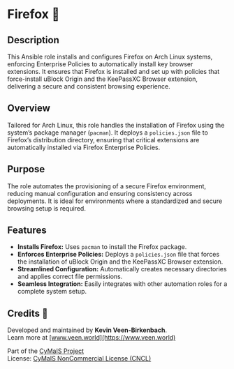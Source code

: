 # Firefox 🦊

## Description

This Ansible role installs and configures Firefox on Arch Linux systems, enforcing Enterprise Policies to automatically install key browser extensions. It ensures that Firefox is installed and set up with policies that force-install uBlock Origin and the KeePassXC Browser extension, delivering a secure and consistent browsing experience.

## Overview

Tailored for Arch Linux, this role handles the installation of Firefox using the system’s package manager (`pacman`). It deploys a `policies.json` file to Firefox’s distribution directory, ensuring that critical extensions are automatically installed via Firefox Enterprise Policies.

## Purpose

The role automates the provisioning of a secure Firefox environment, reducing manual configuration and ensuring consistency across deployments. It is ideal for environments where a standardized and secure browsing setup is required.

## Features

- **Installs Firefox:** Uses `pacman` to install the Firefox package.
- **Enforces Enterprise Policies:** Deploys a `policies.json` file that forces the installation of uBlock Origin and the KeePassXC Browser extension.
- **Streamlined Configuration:** Automatically creates necessary directories and applies correct file permissions.
- **Seamless Integration:** Easily integrates with other automation roles for a complete system setup.

## Credits 📝

Developed and maintained by **Kevin Veen-Birkenbach**.  
Learn more at [www.veen.world](https://www.veen.world)

Part of the [CyMaIS Project](https://github.com/kevinveenbirkenbach/cymais)  
License: [CyMaIS NonCommercial License (CNCL)](https://s.veen.world/cncl)
